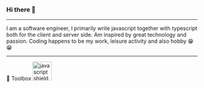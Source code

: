 ### Hi there 🤨
<hr/>
I am a software engineer, I primarily write javascript together with typescript both for the client and server side.
Am inspired by great technology and passion.
Coding happens to be my work, leisure activity and also hobby 😁😁 
<hr/>
🧰 Toolbox 
<img src="https://www.freepnglogos.com/uploads/javascript-png/javascript-shield-logo-icon-2.png" width="50" alt="javascript shield logo icon" />
